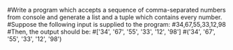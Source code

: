 #Write a program which accepts a sequence of comma-separated numbers from console and generate a list and a tuple which contains every number.
#Suppose the following input is supplied to the program:
#34,67,55,33,12,98
#Then, the output should be:
#['34', '67', '55', '33', '12', '98']
#('34', '67', '55', '33', '12', '98')
